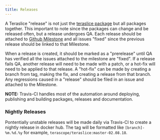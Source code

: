 ```yaml
---
title: Releases
---
```


A Teraslice "release" is not just the [teraslice package](./pacakges/teraslice/overview.md) but all packages together. This important to note since the packages can change and be released often, but a release undergoes QA. Each release should be attached to [Github Milestone](https://github.com/terascope/teraslice/milestones) and all issues "fixed" since the previous release should be linked to that Milestone.

When a release is created, it should be marked as a "prerelease" until QA has verified all the issues attached to the milestone are "fixed". If a release fails QA, another release will need to be made with a patch, or a hot-fix will need to be applied to that release. A "hot-fix" can be made by creating a branch from tag, making the fix, and creating a release from that branch. Any regressions caused in a "release" should be filed in an issue and attached to the Milestone.

**NOTE:** Travis-CI handles most of the automation around deploying, publishing and building packages, releases and documentation.

### Nightly Releases ###

Pontentially unstable releases will be made daily via Travis-CI to create a nightly release in docker hub. The tag will be formatted like `[branch]-%m.%d.%y` for example, `terascope/teraslice:master-02.08.18`.
